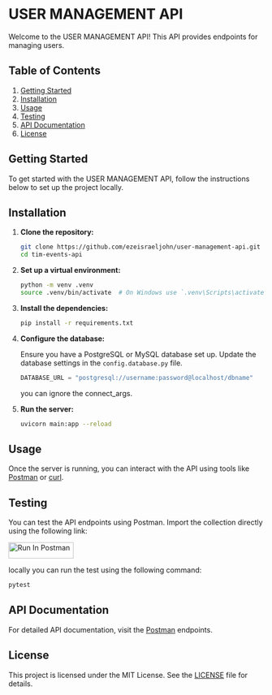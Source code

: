 # USER MANAGEMENT API

Welcome to the USER MANAGEMENT API! This API provides endpoints for managing users.

## Table of Contents

1. [Getting Started](#getting-started)
2. [Installation](#installation)
3. [Usage](#usage)
4. [Testing](#testing)
5. [API Documentation](#api-documentation)
6. [License](#license)

## Getting Started

To get started with the USER MANAGEMENT API, follow the instructions below to set up the project locally.

## Installation

1. **Clone the repository:**

    ```bash
    git clone https://github.com/ezeisraeljohn/user-management-api.git
    cd tim-events-api
    ```

2. **Set up a virtual environment:**

    ```bash
    python -m venv .venv
    source .venv/bin/activate  # On Windows use `.venv\Scripts\activate`
    ```

3. **Install the dependencies:**

    ```bash
    pip install -r requirements.txt
    ```

4. **Configure the database:**

    Ensure you have a PostgreSQL or MySQL database set up. Update the database settings in the `config.database.py` file.

    ```python
    DATABASE_URL = "postgresql://username:password@localhost/dbname"
    ```
    you can ignore the connect_args.




5. **Run the server:**

    ```bash
    uvicorn main:app --reload
    ```

## Usage

Once the server is running, you can interact with the API using tools like [Postman](https://www.postman.com/) or [curl](https://curl.se/).

## Testing

You can test the API endpoints using Postman. Import the collection directly using the following link:

[<img src="https://run.pstmn.io/button.svg" alt="Run In Postman" style="width: 128px; height: 32px;">](https://documenter.getpostman.com/view/34635068/2sA3sAiTwS)

locally you can run the test using the following command:

```bash
pytest
```

## API Documentation

For detailed API documentation, visit the [Postman](https://documenter.getpostman.com/view/34635068/2sA3sAiTwS) endpoints.

## License

This project is licensed under the MIT License. See the [LICENSE](LICENSE) file for details.

